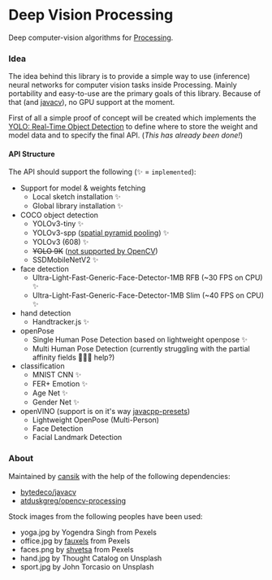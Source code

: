 # Deep Vision Processing
Deep computer-vision algorithms for [Processing](https://processing.org/).

### Idea
The idea behind this library is to provide a simple way to use (inference) neural networks for computer vision tasks inside Processing. Mainly portability and easy-to-use are the primary goals of this library. Because of that (and [javacv](https://github.com/bytedeco/javacpp-presets/pull/832)), no GPU support at the moment. 

First of all a simple proof of concept will be created which implements the [YOLO: Real-Time Object Detection](https://pjreddie.com/darknet/yolo/) to define where to store the weight and model data and to specify the final API. (*This has already been done!*)

#### API Structure
The API should support the following (✨ = `implemented`):

- Support for model & weights fetching
    - Local sketch installation ✨
    - Global library installation ✨
- COCO object detection
    - YOLOv3-tiny ✨
    - YOLOv3-spp ([spatial pyramid pooling](https://stackoverflow.com/a/55014630/1138326)) ✨
    - YOLOv3 (608) ✨
    - ~~YOLO 9K~~ ([not supported by OpenCV](https://answers.opencv.org/question/180425/opencv-darknet-error-when-initializing-darknet/?answer=180441#post-id-180441))
    - SSDMobileNetV2 ✨
- face detection
    - Ultra-Light-Fast-Generic-Face-Detector-1MB RFB (~30 FPS on CPU) ✨
    - Ultra-Light-Fast-Generic-Face-Detector-1MB Slim (~40 FPS on CPU) ✨
- hand detection
    - Handtracker.js ✨
- openPose
    - Single Human Pose Detection based on lightweight openpose ✨
    - Multi Human Pose Detection (currently struggling with the partial affinity fields 🤷🏻‍♂️ help?)
 - classification
    - MNIST CNN ✨
    - FER+ Emotion ✨
    - Age Net ✨
    - Gender Net ✨
- openVINO (support is on it's way [javacpp-presets](https://github.com/bytedeco/javacpp-presets/pull/820))
    - Lightweight OpenPose (Multi-Person)
    - Face Detection
    - Facial Landmark Detection

### About
Maintained by [cansik](https://github.com/cansik) with the help of the following dependencies:

- [bytedeco/javacv](https://github.com/bytedeco/javacv)
- [atduskgreg/opencv-processing](https://github.com/atduskgreg/opencv-processing)

Stock images from the following peoples have been used:

- yoga.jpg by Yogendra Singh from Pexels
- office.jpg by [fauxels](https://www.pexels.com/@fauxels) from Pexels
- faces.png by [shvetsa](https://www.pexels.com/@shvetsa) from Pexels
- hand.jpg by Thought Catalog on Unsplash
- sport.jpg by John Torcasio on Unsplash